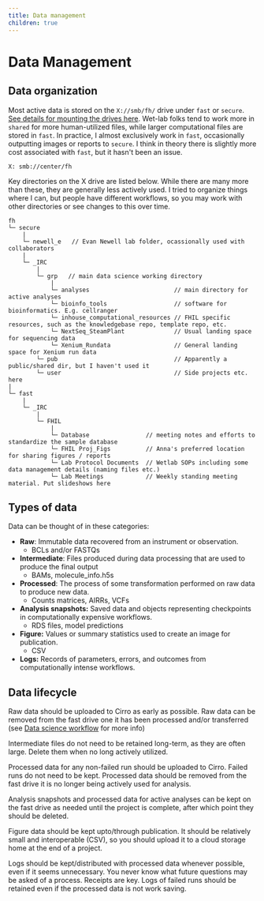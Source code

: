 ```yaml
---
title: Data management
children: true
---
```


# Data Management

## Data organization

Most active data is stored on the `X://smb/fh/` drive under `fast` or `secure`. [See details for mounting the drives here](https://centernet.fredhutch.org/u/it/help-desk/mapping-network-drives/network-drive-paths-mac.html). Wet-lab folks tend to work more in `shared` for more human-utilized files, while larger computational files are stored in `fast`. In practice, I almost exclusively work in `fast`, occasionally outputting images or reports to `secure`. I think in theory there is slightly more cost associated with `fast`, but it hasn't been an issue.

`X: smb://center/fh` 

Key directories on the X drive are listed below. While there are many more than these, they are generally less actively used. I tried to organize things where I can, but people have different workflows, so you may work with other directories or see changes to this over time. 

```
fh
└─ secure
    | 
    └─ newell_e   // Evan Newell lab folder, ocassionally used with collaborators
    | 
    └─ _IRC 
        |
        └─ grp   // main data science working directory
            |
            └─ analyses                        // main directory for active analyses
            └─ bioinfo_tools                   // software for bioinformatics. E.g. cellranger
            └─ inhouse_computational_resources // FHIL specific resources, such as the knowledgebase repo, template repo, etc. 
            └─ NextSeq_SteamPlant              // Usual landing space for sequencing data
            └─ Xenium_Rundata                  // General landing space for Xenium run data
        └─ pub                                 // Apparently a public/shared dir, but I haven't used it
        └─ user                                // Side projects etc. here
|
└─ fast
    |
    └─ _IRC
        |
        └─ FHIL
            |
            └─ Database                // meeting notes and efforts to standardize the sample database
            └─ FHIL Proj_Figs          // Anna's preferred location for sharing figures / reports
            └─ Lab Protocol Documents  // Wetlab SOPs including some data management details (naming files etc.)
            └─ Lab Meetings            // Weekly standing meeting material. Put slideshows here

```

## Types of data 

Data can be thought of in these categories:

- **Raw**: Immutable data recovered from an instrument or observation.
    - BCLs and/or FASTQs
- **Intermediate**: Files produced during data processing that are used to produce the final output
    - BAMs, molecule_info.h5s
- **Processed**: The process of some transformation performed on raw data to produce new data. 
    - Counts matrices, AIRRs, VCFs
- **Analysis snapshots:** Saved data and objects representing checkpoints in computationally expensive workflows.
    - RDS files, model predictions
- **Figure:** Values or summary statistics used to create an image for publication. 
    - CSV
- **Logs:** Records of parameters, errors, and outcomes from computationally intense workflows.  

## Data lifecycle

Raw data should be uploaded to Cirro as early as possible. Raw data can be removed from the fast drive one it has been processed and/or transferred (see [Data science workflow](docs/data-science-workflow/index.md) for more info)

Intermediate files do not need to be retained long-term, as they are often large. Delete them when no long actively utilized. 

Processed data for any non-failed run should be uploaded to Cirro. Failed runs do not need to be kept. Processed data should be removed from the fast drive it is no longer being actively used for analysis.

Analysis snapshots and processed data for active analyses can be kept on the fast drive as needed until the project is complete, after which point they should be deleted.

Figure data should be kept upto/through publication. It should be relatively small and interoperable (CSV), so you should upload it to a cloud storage home at the end of a project. 

Logs should be kept/distributed with processed data whenever possible, even if it seems unnecessary. You never know what future questions may be asked of a process. Receipts are key. Logs of failed runs should be retained even if the processed data is not work saving. 
